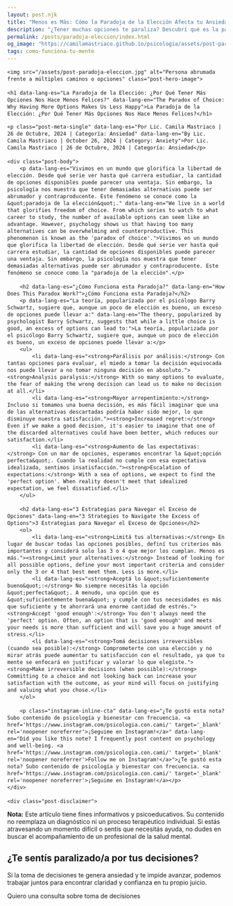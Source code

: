 ```yaml
---
layout: post.njk
title: "Menos es Más: Cómo la Paradoja de la Elección Afecta tu Ansiedad | Blog Camila Mastriaco"
description: "¿Tener muchas opciones te paraliza? Descubrí qué es la paradoja de la elección y por qué más alternativas pueden aumentar tu ansiedad en lugar de tu felicidad."
permalink: /posts/paradoja-eleccion/index.html
og_image: "https://camilamastriaco.github.io/psicologia/assets/post-paradoja-eleccion.jpg"
tags: como-funciona-tu-mente
---
```




    <img src="/assets/post-paradoja-eleccion.jpg" alt="Persona abrumada frente a múltiples caminos o opciones" class="post-hero-image">
    
    <h1 data-lang-es="La Paradoja de la Elección: ¿Por Qué Tener Más Opciones Nos Hace Menos Felices?" data-lang-en="The Paradox of Choice: Why Having More Options Makes Us Less Happy">La Paradoja de la Elección: ¿Por Qué Tener Más Opciones Nos Hace Menos Felices?</h1>
<div id="share-buttons-container"></div>

    <p class="post-meta-single" data-lang-es="Por Lic. Camila Mastriaco | 26 de Octubre, 2024 | Categoría: Ansiedad" data-lang-en="By Lic. Camila Mastriaco | October 26, 2024 | Category: Anxiety">Por Lic. Camila Mastriaco | 26 de Octubre, 2024 | Categoría: Ansiedad</p>
    
    <div class="post-body">
        <p data-lang-es="Vivimos en un mundo que glorifica la libertad de elección. Desde qué serie ver hasta qué carrera estudiar, la cantidad de opciones disponibles puede parecer una ventaja. Sin embargo, la psicología nos muestra que tener demasiadas alternativas puede ser abrumador y contraproducente. Este fenómeno se conoce como la &quot;paradoja de la elección&quot;." data-lang-en="We live in a world that glorifies freedom of choice. From which series to watch to what career to study, the number of available options can seem like an advantage. However, psychology shows us that having too many alternatives can be overwhelming and counterproductive. This phenomenon is known as the 'paradox of choice'.">Vivimos en un mundo que glorifica la libertad de elección. Desde qué serie ver hasta qué carrera estudiar, la cantidad de opciones disponibles puede parecer una ventaja. Sin embargo, la psicología nos muestra que tener demasiadas alternativas puede ser abrumador y contraproducente. Este fenómeno se conoce como la "paradoja de la elección".</p>

        <h2 data-lang-es="¿Cómo Funciona esta Paradoja?" data-lang-en="How Does This Paradox Work?">¿Cómo Funciona esta Paradoja?</h2>
        <p data-lang-es="La teoría, popularizada por el psicólogo Barry Schwartz, sugiere que, aunque un poco de elección es bueno, un exceso de opciones puede llevar a:" data-lang-en="The theory, popularized by psychologist Barry Schwartz, suggests that while a little choice is good, an excess of options can lead to:">La teoría, popularizada por el psicólogo Barry Schwartz, sugiere que, aunque un poco de elección es bueno, un exceso de opciones puede llevar a:</p>
        <ul>
            <li data-lang-es="<strong>Parálisis por análisis:</strong> Con tantas opciones para evaluar, el miedo a tomar la decisión equivocada nos puede llevar a no tomar ninguna decisión en absoluto."><strong>Analysis paralysis:</strong> With so many options to evaluate, the fear of making the wrong decision can lead us to make no decision at all.</li>
            <li data-lang-es="<strong>Mayor arrepentimiento:</strong> Incluso si tomamos una buena decisión, es más fácil imaginar que una de las alternativas descartadas podría haber sido mejor, lo que disminuye nuestra satisfacción."><strong>Increased regret:</strong> Even if we make a good decision, it's easier to imagine that one of the discarded alternatives could have been better, which reduces our satisfaction.</li>
            <li data-lang-es="<strong>Aumento de las expectativas:</strong> Con un mar de opciones, esperamos encontrar la &quot;opción perfecta&quot;. Cuando la realidad no cumple con esa expectativa idealizada, sentimos insatisfacción."><strong>Escalation of expectations:</strong> With a sea of options, we expect to find the 'perfect option'. When reality doesn't meet that idealized expectation, we feel dissatisfied.</li>
        </ul>

        <h2 data-lang-es="3 Estrategias para Navegar el Exceso de Opciones" data-lang-en="3 Strategies to Navigate the Excess of Options">3 Estrategias para Navegar el Exceso de Opciones</h2>
        <ol>
            <li data-lang-es="<strong>Limitá tus alternativas:</strong> En lugar de buscar todas las opciones posibles, definí tus criterios más importantes y considerá solo las 3 o 4 que mejor los cumplan. Menos es más."><strong>Limit your alternatives:</strong> Instead of looking for all possible options, define your most important criteria and consider only the 3 or 4 that best meet them. Less is more.</li>
            <li data-lang-es="<strong>Aceptá lo &quot;suficientemente bueno&quot;:</strong> No siempre necesitás la opción &quot;perfecta&quot;. A menudo, una opción que es &quot;suficientemente buena&quot; y cumple con tus necesidades es más que suficiente y te ahorrará una enorme cantidad de estrés."><strong>Accept 'good enough':</strong> You don't always need the 'perfect' option. Often, an option that is 'good enough' and meets your needs is more than sufficient and will save you a huge amount of stress.</li>
            <li data-lang-es="<strong>Tomá decisiones irreversibles (cuando sea posible):</strong> Comprometerte con una elección y no mirar atrás puede aumentar tu satisfacción con el resultado, ya que tu mente se enfocará en justificar y valorar lo que elegiste."><strong>Make irreversible decisions (when possible):</strong> Committing to a choice and not looking back can increase your satisfaction with the outcome, as your mind will focus on justifying and valuing what you chose.</li>
        </ol>
        
        <p class="instagram-inline-cta" data-lang-es="¿Te gustó esta nota? Subo contenido de psicología y bienestar con frecuencia. <a href='https://www.instagram.com/psicologia.con.cami/' target='_blank' rel='noopener noreferrer'>¡Seguime en Instagram!</a>" data-lang-en="Did you like this note? I frequently post content on psychology and well-being. <a href='https://www.instagram.com/psicologia.con.cami/' target='_blank' rel='noopener noreferrer'>Follow me on Instagram!</a>">¿Te gustó esta nota? Subo contenido de psicología y bienestar con frecuencia. <a href='https://www.instagram.com/psicologia.con.cami/' target='_blank' rel='noopener noreferrer'>¡Seguime en Instagram!</a></p>
    </div>
    
    <div class="post-disclaimer">
<p data-lang-es="<strong>Nota:</strong> Este artículo tiene fines informativos y psicoeducativos. Su contenido no reemplaza un diagnóstico ni un proceso terapéutico individual. Si estás atravesando un momento difícil o sentís que necesitás ayuda, no dudes en buscar el acompañamiento de un profesional de la salud mental." data-lang-en="<strong>Disclaimer:</strong> This article is for informational and psychoeducational purposes only. It is not a substitute for a professional diagnosis or an individual therapeutic process. If you are going through a difficult time or feel you need help, do not hesitate to seek support from a mental health professional.">
<strong>Nota:</strong> Este artículo tiene fines informativos y psicoeducativos. Su contenido no reemplaza un diagnóstico ni un proceso terapéutico individual. Si estás atravesando un momento difícil o sentís que necesitás ayuda, no dudes en buscar el acompañamiento de un profesional de la salud mental.
</p>
</div>

<section id="cta-post" class="animate-on-scroll">
        <h2 data-lang-es="¿Te sentís paralizado/a por tus decisiones?" data-lang-en="Feeling paralyzed by your decisions?">¿Te sentís paralizado/a por tus decisiones?</h2>
        <p data-lang-es="Si la toma de decisiones te genera ansiedad y te impide avanzar, podemos trabajar juntos para encontrar claridad y confianza en tu propio juicio." data-lang-en="If decision-making causes you anxiety and prevents you from moving forward, we can work together to find clarity and confidence in your own judgment.">Si la toma de decisiones te genera ansiedad y te impide avanzar, podemos trabajar juntos para encontrar claridad y confianza en tu propio juicio.</p>
        <a 
            class="btn whatsapp-trigger" 
            data-location="post_paradoja_cta" 
            target="_blank" 
            rel="noopener noreferrer" 
            data-lang-es="Quiero una consulta sobre toma de decisiones" 
            data-lang-en="I want a consultation about decision-making" 
            data-whatsapp-es="Hola Camila, leí tu nota sobre la paradoja de la elección y quisiera consultarte sobre las sesiones." 
            data-whatsapp-en="Hi Camila, I read your note about the paradox of choice and would like to ask about the sessions." 
        >Quiero una consulta sobre toma de decisiones</a>
    </section>